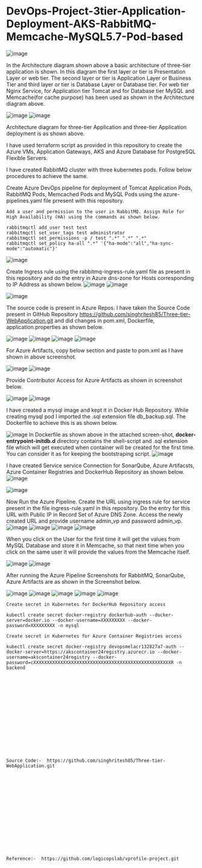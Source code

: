 # DevOps-Project-3tier-Application-Deployment-AKS-RabbitMQ-Memcache-MySQL5.7-Pod-based

![image](https://github.com/user-attachments/assets/960a4b1b-da57-4060-9cee-423ebb642010)

In the Architecture diagram shown above a basic architecture of three-tier application is shown. In this diagram the first layer or tier is Presentation Layer or web tier. The second layer or tier is Application Layer or Business Tier and third layer or tier is Database Layer or Database tier. For web tier Nginx Service, for Application tier Tomcat and for Database tier MySQL and Memcache(for cache purpose) has been used as shown in the Architecture diagram above.

![image](https://github.com/user-attachments/assets/d8d3f434-8c8c-4b9c-a46d-35c4e7af36b9)
![image](https://github.com/user-attachments/assets/e2a96205-a73b-4134-a179-baad9b930958)

Architecture diagram for three-tier Application and three-tier Application deployment is as shown above.

I have used terraform script as provided in this repository to create the Azure VMs, Application Gateways, AKS and Azure Database for PostgreSQL Flexible Servers.

I have created RabbitMQ cluster with three kubernetes pods. Follow below procedures to achieve the same.

Create Azure DevOps pipeline for deployment of Tomcat Application Pods, RabbitMQ Pods, Memcached Pods and MySQL Pods using the azure-pipelines.yaml file prresent with this repository.
```
Add a user and permission to the user in RabbitMQ. Assign Role for High Availability (HA) using the commands as shown below.

rabbitmqctl add_user test test
rabbitmqctl set_user_tags test administrator
rabbitmqctl set_permissions -p / test ".*" ".*" ".*"
rabbitmqctl set_policy ha-all ".*" '{"ha-mode":"all","ha-sync-mode":"automatic"}' 
```
![image](https://github.com/user-attachments/assets/bd27957f-f652-43cb-83cc-3921d7491845)

Create Ingress rule using the rabbitmq-ingress-rule.yaml file as present in this repository and do the entry in Azure dns-zone for Hosts corresponding to IP Address as shown below.
![image](https://github.com/user-attachments/assets/b3728c66-ed7f-4a0d-b852-6200b1b07757)
![image](https://github.com/user-attachments/assets/21d526bb-0287-4592-985d-70cb7dc93236)

![image](https://github.com/user-attachments/assets/1eb56622-4e69-42a3-87d3-539451b7cf66)

The source code is present in Azure Repos. I have taken the Source Code present in GitHub Repository https://github.com/singhritesh85/Three-tier-WebApplication.git and did changes in pom.xml, Dockerfile, application.properties as shown below.

![image](https://github.com/user-attachments/assets/332216d0-24a4-4eaa-b249-f1b007ff88bd)
![image](https://github.com/user-attachments/assets/af8db4fb-858e-4e89-82fb-d709ae466384)
![image](https://github.com/user-attachments/assets/5fbdc0e4-41ce-4667-882e-008b4f1584e0)
![image](https://github.com/user-attachments/assets/04ec02ed-8869-4a21-943b-fe6edcd0e153)

For Azure Artifacts, copy below section and paste to pom.xml as I have shown in above screenshot.

![image](https://github.com/user-attachments/assets/85211167-2c8d-42ac-9abf-1f2afc75a0c3)
![image](https://github.com/user-attachments/assets/54116019-5acf-4113-892d-1f24d77df833)

Provide Contributor Access for Azure Artifacts as shown in screenshot below.

![image](https://github.com/user-attachments/assets/04a18c4a-ba4c-437a-8407-ce6fcdcdf297)
![image](https://github.com/user-attachments/assets/8386d5e4-30fa-4466-a9cb-08226c51968b)

I have created a mysql image and kept it in Docker Hub Repository. While creating mysql pod I imported the .sql extension file db_backup.sql. The Dockerfile to achieve this is as shown below.

![image](https://github.com/user-attachments/assets/dc716dc8-ad26-4f5c-9aba-539541d0f27c)
In Dockerfile as shown above in the attached screen-shot, **docker-entrypoint-initdb.d** directory contains the shell-script and .sql extension file which will get executed when container will be created for the first time. You can consider it as for keeping the bootstraping script.
![image](https://github.com/user-attachments/assets/dc58a6d2-c099-4a2d-aa8f-2e5c283d77f2)

I have created Service service Connection for SonarQube, Azure Artifacsts, Azure Container Registries and DockerHub Repository as shown below.
![image](https://github.com/user-attachments/assets/562f2c17-36b2-46aa-bf8d-a384a08d7b58)

![image](https://github.com/user-attachments/assets/6ad8fe74-c890-4983-bfdc-913048548127)

Now Run the Azure Pipeline. Create the URL using ingress rule for service present in the file ingress-rule.yaml in this repository. Do the entry for this URL with Public IP in Record Set of Azure DNS Zone. Access the newly created URL and provide username admin_vp and password admin_vp.
![image](https://github.com/user-attachments/assets/25779d9e-fb01-4f73-8c39-fe26dd71098c)
![image](https://github.com/user-attachments/assets/5eb1099f-5313-4581-85f3-0e96f4bd2fc3)
![image](https://github.com/user-attachments/assets/d976120b-3e00-4dab-b55a-7845a8f29141)
![image](https://github.com/user-attachments/assets/6116cfd9-e4d1-42de-9727-6a3ebbf20328)

When you click on the User for the first time it will get the values from MySQL Database and store it in Memcache, so that next time when you click on the same user it will provide the values from the Memcache itself.

![image](https://github.com/user-attachments/assets/733d0066-1e87-49b5-8a1a-71a15b0bb6b5)
![image](https://github.com/user-attachments/assets/305af053-497a-4fcd-8f2a-53b78093dfa2)

After running the Azure Pipeline Screenshots for RabbitMQ, SonarQube, Azure Artifacts are as shown in the Screenshot below.

![image](https://github.com/user-attachments/assets/a97ce945-ee97-4b91-bb55-47b0fd0fc44e)
![image](https://github.com/user-attachments/assets/45b8bb3a-ee50-4c8a-b6b2-41271170e3e4)
![image](https://github.com/user-attachments/assets/b67dc904-0600-4382-ae74-29fd908e02dd)
![image](https://github.com/user-attachments/assets/fe902fdb-18dc-4acd-8fb6-388ab414ba1f)
![image](https://github.com/user-attachments/assets/64b626c3-e876-405c-911b-461ac1925520)

```
Create secret in Kubernetes for DockerHub Repository access

kubectl create secret docker-registry dockerhub-auth --docker-server=docker.io --docker-username=XXXXXXXXX --docker-password=XXXXXXXXX -n mysql
```

```
Create secret in Kubernetes for Azure Container Registries access

kubectl create secret docker-registry devopsmelacr132827a7-auth --docker-server=https://akscontainer24registry.azurecr.io --docker-username=akscontainer24registry --docker-password=cXXXXXXXXXXXXXXXXXXXXXXXXXXXXXXXXXXXXXXXXXXXXXXXXXXXR -n backend
```
<br><br/>
<br><br/>
<br><br/>
<br><br/>
<br><br/>
<br><br/>
```
Source Code:-  https://github.com/singhritesh85/Three-tier-WebApplication.git
```
<br><br/>
<br><br/>
<br><br/>
<br><br/>
<br><br/>
<br><br/>
```
Reference:-  https://github.com/logicopslab/vprofile-project.git
```
